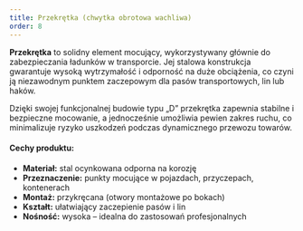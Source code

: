```yaml
---
title: Przekrętka (chwytka obrotowa wachliwa)
order: 8
---
```


**Przekrętka** to solidny element mocujący, wykorzystywany głównie do
zabezpieczania ładunków w transporcie. Jej stalowa konstrukcja gwarantuje wysoką
wytrzymałość i odporność na duże obciążenia, co czyni ją niezawodnym punktem
zaczepowym dla pasów transportowych, lin lub haków.

Dzięki swojej funkcjonalnej budowie typu „D” przekrętka zapewnia stabilne i
bezpieczne mocowanie, a jednocześnie umożliwia pewien zakres ruchu, co
minimalizuje ryzyko uszkodzeń podczas dynamicznego przewozu towarów.

#### Cechy produktu:

- **Materiał:** stal ocynkowana odporna na korozję
- **Przeznaczenie:** punkty mocujące w pojazdach, przyczepach, kontenerach
- **Montaż:** przykręcana (otwory montażowe po bokach)
- **Kształt:** ułatwiający zaczepienie pasów i lin
- **Nośność:** wysoka – idealna do zastosowań profesjonalnych
